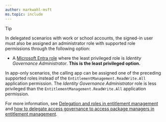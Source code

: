 ```yaml
---
author: markwahl-msft
ms.topic: include
---
```


<!-- Applies to:
- accesspackagecatalog
- connectedOrganization
-->

> [!TIP]
> In delegated scenarios with work or school accounts, the signed-in user must also be assigned an administrator role with supported role permissions through the following option:
> 
> - A [Microsoft Entra role](/entra/identity/role-based-access-control/permissions-reference?toc=%2Fgraph%2Ftoc.json) where the least privileged role is *Identity Governance Administrator*. **This is the least privileged option.**
> 
> In app-only scenarios, the calling app can be assigned one of the preceding supported roles instead of the `EntitlementManagement.ReadWrite.All` application permission. The *Identity Governance Administrator* role is less privileged than the `EntitlementManagement.ReadWrite.All` application permission.
> 
> For more information, see [Delegation and roles in entitlement management](/entra/id-governance/entitlement-management-delegate) and [how to delegate access governance to access package managers in entitlement management](/entra/id-governance/entitlement-management-delegate-managers).
